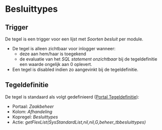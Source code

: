 # Besluittypes

## Trigger

De tegel is een trigger voor een lijst met *Soorten besluit* per module.

* De tegel is alleen zichtbaar voor inlogger wanneer:
  * deze aan hem/haar is toegekend
  * de evaluatie van het *SQL statement onzichtbaar* bij de tegeldefinitie een waarde ongelijk aan 0 oplevert.
* Een tegel is disabled indien zo aangevinkt bij de tegeldefinitie.

## Tegeldefinitie

De tegel is standaard als volgt gedefinieerd ([Portal Tegeldefinitie](/instellen_inrichten/portaldefinitie/portal_tegel.md)):

* Portaal: *Zaakbeheer*
* Kolom: *Afhandeling*
* Kopregel: *Besluittypes*
* Actie: *getFlexList(SysStandardList,nil,nil,G,beheer_tbbesluittypes)*
